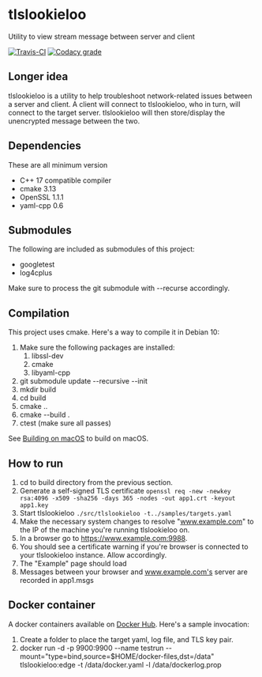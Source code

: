 # tlslookieloo
Utility to view stream message between server and client

[![Travis-CI](https://img.shields.io/travis/com/keithmendozasr/tlslookieloo)](https://travis-ci.com/keithmendozasr/tlslookieloo) [![Codacy grade](https://img.shields.io/codacy/grade/d15a387cb13f4c20b963baa960b730a3)](https://app.codacy.com/manual/keithmendozasr/tlslookieloo/dashboard)

## Longer idea
tlslookieloo is a utility to help troubleshoot network-related issues between a server and client. A client will connect to tlslookieloo, who in turn, will connect to the target server. tlslookieloo will then store/display the unencrypted message between the two.

## Dependencies
These are all minimum version

*   C++ 17 compatible compiler
*   cmake 3.13
*   OpenSSL 1.1.1
*   yaml-cpp 0.6

## Submodules
The following are included as submodules of this project:
*   googletest
*   log4cplus

Make sure to process the git submodule with --recurse accordingly.

## Compilation

This project uses cmake. Here's a way to compile it in Debian 10:
1.  Make sure the following packages are installed:
	1.  libssl-dev
	1.  cmake
	1.  libyaml-cpp
1.  git submodule update --recursive --init
1.  mkdir build
1.  cd build
1.  cmake ..
1.  cmake --build .
1.  ctest (make sure all passes)

See [Building on macOS](https://github.com/keithmendozasr/tlslookieloo/wiki/macbuild.md) to build on macOS.

## How to run
1.  cd to build directory from the previous section.
1.  Generate a self-signed TLS certificate `openssl req -new -newkey rsa:4096 -x509 -sha256 -days 365 -nodes -out app1.crt -keyout app1.key`
1.  Start tlslookieloo ```./src/tlslookieloo -t../samples/targets.yaml```  
1.  Make the necessary system changes to resolve "www.example.com" to the IP of the machine you're running tlslookieloo on.
1.  In a browser go to https://www.example.com:9988.
1.  You should see a certificate warning if you're browser is connected to your tlslookieloo instance. Allow accordingly.
1.  The "Example" page should load
1.  Messages between your browser and www.example.com's server are recorded in app1.msgs

## Docker container

A docker containers available on [Docker Hub](https://hub.docker.com/repository/docker/keithmendozasr/tlslookieloo). Here's a sample invocation:

1.  Create a folder to place the target yaml, log file, and TLS key pair.
1.  docker run -d -p 9900:9900 --name testrun --mount="type=bind,source=$HOME/docker-files,dst=/data" tlslookieloo:edge -t /data/docker.yaml -l /data/dockerlog.prop
